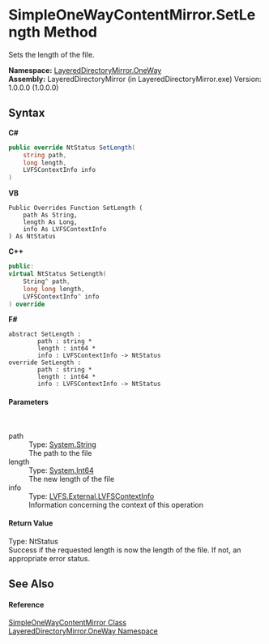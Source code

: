 # SimpleOneWayContentMirror.SetLength Method 
 

Sets the length of the file.

**Namespace:**&nbsp;<a href="d6b0b765-6849-cc2a-e275-85cc710ffc2c">LayeredDirectoryMirror.OneWay</a><br />**Assembly:**&nbsp;LayeredDirectoryMirror (in LayeredDirectoryMirror.exe) Version: 1.0.0.0 (1.0.0.0)

## Syntax

**C#**<br />
``` C#
public override NtStatus SetLength(
	string path,
	long length,
	LVFSContextInfo info
)
```

**VB**<br />
``` VB
Public Overrides Function SetLength ( 
	path As String,
	length As Long,
	info As LVFSContextInfo
) As NtStatus
```

**C++**<br />
``` C++
public:
virtual NtStatus SetLength(
	String^ path, 
	long long length, 
	LVFSContextInfo^ info
) override
```

**F#**<br />
``` F#
abstract SetLength : 
        path : string * 
        length : int64 * 
        info : LVFSContextInfo -> NtStatus 
override SetLength : 
        path : string * 
        length : int64 * 
        info : LVFSContextInfo -> NtStatus 
```


#### Parameters
&nbsp;<dl><dt>path</dt><dd>Type: <a href="http://msdn2.microsoft.com/en-us/library/s1wwdcbf" target="_blank">System.String</a><br />The path to the file</dd><dt>length</dt><dd>Type: <a href="http://msdn2.microsoft.com/en-us/library/6yy583ek" target="_blank">System.Int64</a><br />The new length of the file</dd><dt>info</dt><dd>Type: <a href="09c74a4d-3965-0d4b-f9f9-f9b54f7d56d9">LVFS.External.LVFSContextInfo</a><br />Information concerning the context of this operation</dd></dl>

#### Return Value
Type: NtStatus<br />Success if the requested length is now the length of the file. If not, an appropriate error status.

## See Also


#### Reference
<a href="907d05b7-f0cb-9f1f-5ebf-526ad7f4853d">SimpleOneWayContentMirror Class</a><br /><a href="d6b0b765-6849-cc2a-e275-85cc710ffc2c">LayeredDirectoryMirror.OneWay Namespace</a><br />